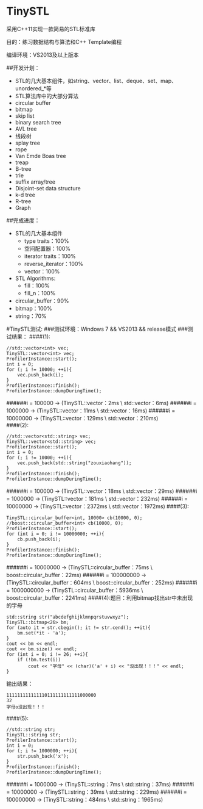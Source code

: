 TinySTL
=======
采用C++11实现一款简易的STL标准库

目的：练习数据结构与算法和C++ Template编程

编译环境：VS2013及以上版本

##开发计划：
  * STL的几大基本组件，如string、vector、list、deque、set、map、unordered_\*等
  * STL算法库中的大部分算法
  * circular buffer
  * bitmap
  * skip list
  * binary search tree
  * AVL tree
  * 线段树
  * splay tree
  * rope
  * Van Emde Boas tree
  * treap
  * B-tree
  * trie
  * suffix array/tree
  * Disjoint-set data structure
  * k-d tree
  * R-tree
  * Graph

##完成进度：
* STL的几大基本组件
    * type traits：100%  
    * 空间配置器：100%
    * iterator traits：100%
    * reverse_iterator：100%
    * vector：100%
* STL Algorithms:  
    * fill：100% 
    * fill_n：100% 
* circular_buffer：90%   
* bitmap：100%
* string：70%

#TinySTL测试:
###测试环境：Windows 7 && VS2013 && release模式
###测试结果：
####(1):

    //std::vector<int> vec;
    TinySTL::vector<int> vec;
	ProfilerInstance::start();
	int i = 0;
	for (; i != 10000; ++i){
		vec.push_back(i);
	}
	ProfilerInstance::finish();
	ProfilerInstance::dumpDuringTime();
    
######i = 100000 -> (TinySTL::vector<int>：2ms \\ std::vector<int>：6ms)
######i = 1000000 -> (TinySTL::vector<int>：11ms \\ std::vector<int>：16ms)
######i = 10000000 -> (TinySTL::vector<int>：129ms \\ std::vector<int>：210ms)  
####(2):

    //std::vector<std::string> vec;
    TinySTL::vector<std::string> vec;
	ProfilerInstance::start();
	int i = 0;
	for (; i != 10000; ++i){
		vec.push_back(std::string("zouxiaohang"));
	}
	ProfilerInstance::finish();
	ProfilerInstance::dumpDuringTime();
    
######i = 100000 -> (TinySTL::vector<int>：18ms \\ std::vector<int>：29ms)
######i = 1000000 -> (TinySTL::vector<int>：181ms \\ std::vector<int>：232ms)
######i = 10000000 -> (TinySTL::vector<int>：2372ms \\ std::vector<int>：1972ms)
####(3):

    TinySTL::circular_buffer<int, 10000> cb(10000, 0);
    //boost::circular_buffer<int> cb(10000, 0);
	ProfilerInstance::start();
	for (int i = 0; i != 10000000; ++i){
		cb.push_back(i);
	}
	ProfilerInstance::finish();
	ProfilerInstance::dumpDuringTime();
    
######i = 10000000 -> (TinySTL::circular_buffer：75ms \\ boost::circular_buffer：22ms)
######i = 100000000 -> (TinySTL::circular_buffer：604ms \\ boost::circular_buffer：252ms)
######i = 1000000000 -> (TinySTL::circular_buffer：5936ms \\ boost::circular_buffer：2241ms)
####(4):题目：利用bitmap找出str中未出现的字母  

    std::string str("abcdefghijklmnpqrstuvwxyz");
    TinySTL::bitmap<26> bm;
	for (auto it = str.cbegin(); it != str.cend(); ++it){
		bm.set(*it - 'a');
	}
	cout << bm << endl;
	cout << bm.size() << endl;
	for (int i = 0; i != 26; ++i){
		if (!bm.test(i))
			cout << "字母" << (char)('a' + i) << "没出现！！！" << endl;
	}
输出结果：  

    111111111111110111111111111000000
    32  
    字母o没出现！！！
    
####(5):

    //std::string str;
    TinySTL::string str;
	ProfilerInstance::start();
	int i = 0;
	for (; i != 1000000; ++i){
		str.push_back('x');
	}
	ProfilerInstance::finish();
	ProfilerInstance::dumpDuringTime();
    
######i = 1000000 -> (TinySTL::string：7ms \\ std::string：37ms)
######i = 10000000 -> (TinySTL::string：39ms \\ std::string：229ms)
######i = 100000000 -> (TinySTL::string：484ms \\ std::string：1965ms)


